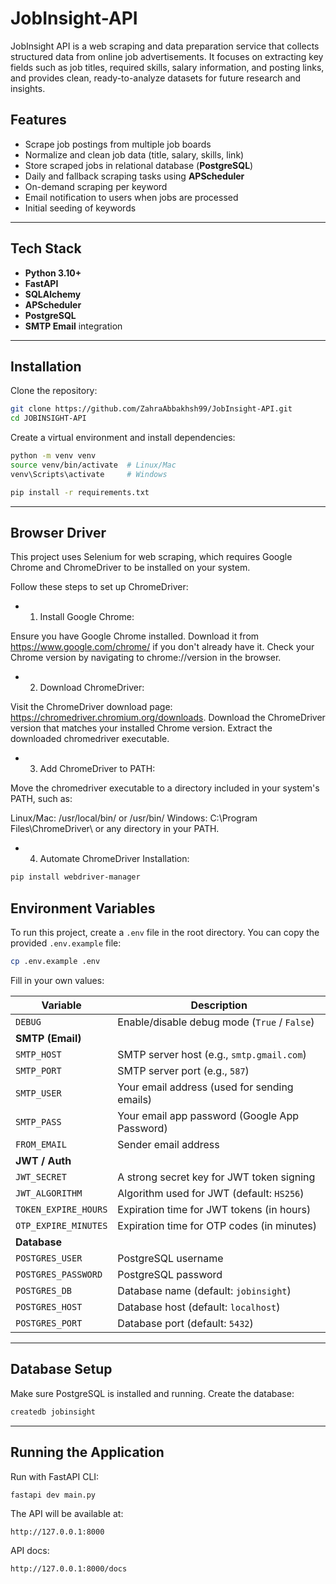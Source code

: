 # JobInsight-API

JobInsight API is a web scraping and data preparation service that collects structured data from online job advertisements.
It focuses on extracting key fields such as job titles, required skills, salary information, and posting links, and provides clean, ready-to-analyze datasets for future research and insights.


## Features

* Scrape job postings from multiple job boards
* Normalize and clean job data (title, salary, skills, link)
* Store scraped jobs in relational database (**PostgreSQL**)
* Daily and fallback scraping tasks using **APScheduler**
* On-demand scraping per keyword
* Email notification to users when jobs are processed
* Initial seeding of keywords

---

## Tech Stack

* **Python 3.10+**
* **FastAPI**
* **SQLAlchemy**
* **APScheduler**
* **PostgreSQL**
* **SMTP Email** integration

---

## Installation

Clone the repository:

```bash
git clone https://github.com/ZahraAbbakhsh99/JobInsight-API.git
cd JOBINSIGHT-API
```

Create a virtual environment and install dependencies:

```bash
python -m venv venv
source venv/bin/activate  # Linux/Mac
venv\Scripts\activate     # Windows

pip install -r requirements.txt
```
---

## Browser Driver
This project uses Selenium for web scraping, 
which requires Google Chrome and ChromeDriver to be installed on your system. 

Follow these steps to set up ChromeDriver:

* 1. Install Google Chrome:

Ensure you have Google Chrome installed. Download it from https://www.google.com/chrome/ if you don't already have it.
Check your Chrome version by navigating to chrome://version in the browser.

* 2. Download ChromeDriver:

Visit the ChromeDriver download page: https://chromedriver.chromium.org/downloads.
Download the ChromeDriver version that matches your installed Chrome version.
Extract the downloaded chromedriver executable.

* 3. Add ChromeDriver to PATH:

Move the chromedriver executable to a directory included in your system's PATH, such as:

Linux/Mac: /usr/local/bin/ or /usr/bin/
Windows: C:\Program Files\ChromeDriver\ or any directory in your PATH.

* 4. Automate ChromeDriver Installation:
```bash
pip install webdriver-manager
```

## Environment Variables

To run this project, create a `.env` file in the root directory.
You can copy the provided `.env.example` file:

```bash
cp .env.example .env
```

Fill in your own values:

| Variable             | Description                                                               |
| -------------------- | ------------------------------------------------------------------------- |
| `DEBUG`              | Enable/disable debug mode (`True` / `False`)                              |
| **SMTP (Email)**     |                                                                           |
| `SMTP_HOST`          | SMTP server host (e.g., `smtp.gmail.com`)                                 |
| `SMTP_PORT`          | SMTP server port (e.g., `587`)                                            |
| `SMTP_USER`          | Your email address (used for sending emails)                              |
| `SMTP_PASS`          | Your email app password (Google App Password) |
| `FROM_EMAIL`         | Sender email address                                                      |
| **JWT / Auth**       |                                                                           |
| `JWT_SECRET`         | A strong secret key for JWT token signing                                 |
| `JWT_ALGORITHM`      | Algorithm used for JWT (default: `HS256`)                                 |
| `TOKEN_EXPIRE_HOURS` | Expiration time for JWT tokens (in hours)                                 |
| `OTP_EXPIRE_MINUTES` | Expiration time for OTP codes (in minutes)                                |
| **Database**         |                                                                           |
| `POSTGRES_USER`      | PostgreSQL username                                                       |
| `POSTGRES_PASSWORD`  | PostgreSQL password                                                       |
| `POSTGRES_DB`        | Database name (default: `jobinsight`)                                     |
| `POSTGRES_HOST`      | Database host (default: `localhost`)                                      |
| `POSTGRES_PORT`      | Database port (default: `5432`)                                           |

---

## Database Setup

Make sure PostgreSQL is installed and running.
Create the database:

```bash
createdb jobinsight
```
---

## Running the Application

Run with FastAPI CLI:

```bash
fastapi dev main.py
```

The API will be available at:

```
http://127.0.0.1:8000
```

API docs:

```
http://127.0.0.1:8000/docs
```
